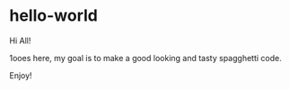 # hello-world

Hi All!

1ooes here, my goal is to make a good looking and tasty spagghetti code. 

Enjoy! 
